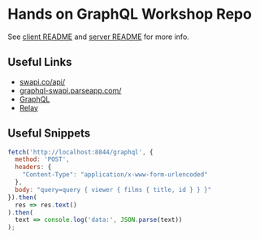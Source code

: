 # Hands on GraphQL Workshop Repo

See [client README](./swpedia/README.md) and [server README](./graphql-server/README.md) for more info.

## Useful Links

- [swapi.co/api/](http://swapi.co/api/)
- [graphql-swapi.parseapp.com/](http://graphql-swapi.parseapp.com/)
- [GraphQL](http://graphql.org/)
- [Relay](https://facebook.github.io/relay/)

## Useful Snippets


```JavaScript
fetch('http://localhost:8844/graphql', {
  method: 'POST',
  headers: {
    "Content-Type": "application/x-www-form-urlencoded"
  },
  body: "query=query { viewer { films { title, id } } }"
}).then(
  res => res.text()
).then(
  text => console.log('data:', JSON.parse(text))
);
```
